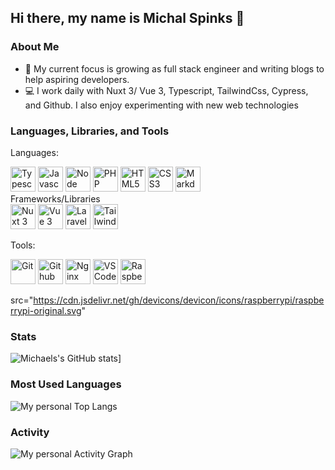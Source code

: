 
## Hi there, my name is Michal Spinks 👋

### About Me

+ 📝 My current focus is growing as full stack engineer and  writing blogs to help aspiring developers.
+ 💻 I work daily with Nuxt 3/ Vue 3, Typescript, TailwindCss, Cypress, and Github. I also enjoy experimenting with new web technologies


### Languages, Libraries,  and Tools

Languages:<br>
<div>
<img src="https://cdn.jsdelivr.net/gh/devicons/devicon/icons/typescript/typescript-original.svg" height="40" width="40" title="Typescript" alt="Typescript"/>
<img src="https://cdn.jsdelivr.net/gh/devicons/devicon/icons/javascript/javascript-original.svg" height="40" width="40" title="Javascript" alt="Javascript"/>
<img src="https://cdn.jsdelivr.net/gh/devicons/devicon/icons/nodejs/nodejs-original-wordmark.svg" height="40" width="40" title="Node" alt="Node"/>
<img src="https://cdn.jsdelivr.net/gh/devicons/devicon/icons/php/php-original.svg" height="40" width="40" title="PHP" alt="PHP"/>
<img src="https://cdn.jsdelivr.net/gh/devicons/devicon/icons/html5/html5-original.svg" height="40" width="40" title="HTML5" alt="HTML5"/>
<img src="https://cdn.jsdelivr.net/gh/devicons/devicon/icons/css3/css3-original.svg" height="40" width="40" title="CSS3" alt="CSS3"/>
<img src="https://cdn.jsdelivr.net/gh/devicons/devicon/icons/markdown/markdown-original.svg" height="40" width="40" title="Markdown" alt="Markdown"/>


</div>
Frameworks/Libraries<br>
<div>
<img src="https://cdn.jsdelivr.net/gh/devicons/devicon/icons/nuxtjs/nuxtjs-original.svg" height="40" width="40" title="Nuxt 3" alt="Nuxt 3"/>
<img src="https://cdn.jsdelivr.net/gh/devicons/devicon/icons/vuejs/vuejs-original.svg" height="40" width="40" title="Vue 3" alt="Vue 3"/>
<img src="https://cdn.jsdelivr.net/gh/devicons/devicon/icons/laravel/laravel-plain-wordmark.svg" height="40" width="40" title="Laravel" alt="Laravel"/>
<img src="https://cdn.jsdelivr.net/gh/devicons/devicon/icons/tailwindcss/tailwindcss-original-wordmark.svg" height="40" width="40" title="Tailwind" alt="Tailwind"/>
</div>

Tools:<br>
<div>
<img src="https://cdn.jsdelivr.net/gh/devicons/devicon/icons/git/git-original.svg"height="40" width="40" title="Nuxt 3" alt="Git"/>
<img src="https://cdn.jsdelivr.net/gh/devicons/devicon/icons/github/github-original.svg" height="40" width="40" title="Github" alt="Github"/>
<img src="https://cdn.jsdelivr.net/gh/devicons/devicon/icons/nginx/nginx-original.svg" height="40" width="40" title="Nginx" alt="Nginx"/>
<img src="https://cdn.jsdelivr.net/gh/devicons/devicon/icons/vscode/vscode-original.svg" height="40" width="40" title="VSCode" alt="VSCode"/>
<img 
src="https://cdn.jsdelivr.net/gh/devicons/devicon/icons/raspberrypi/raspberrypi-original.svg" height="40" width="40" title="Raspberri Pi" alt="Raspberry Pi"/>
</div>

src="https://cdn.jsdelivr.net/gh/devicons/devicon/icons/raspberrypi/raspberrypi-original.svg"

### Stats<br>


![Michaels's GitHub stats](https://github-readme-stats.vercel.app/api?username=mikespinks0401)]
### Most Used Languages<br>
![My personal Top Langs](https://github-readme-stats.vercel.app/api/top-langs/?username=Mikespinks0401&langs_count=8&count_private=true&layout=compact&theme=react&hide_border=true&bg_color=0D1117)
### Activity


![My personal Activity Graph](https://activity-graph.herokuapp.com/graph?username=Mikespinks0401&bg_color=0D1117&color=5BCDEC&line=5BCDEC&point=FFFFFF&hide_border=true)

<!--
**mikespinks0401/mikespinks0401** is a ✨ _special_ ✨ repository because its `README.md` (this file) appears on your GitHub profile.

Here are some ideas to get you started:

- 🔭 I’m currently working on ...
- 🌱 I’m currently learning ...
- 👯 I’m looking to collaborate on ...
- 🤔 I’m looking for help with ...
- 💬 Ask me about ...
- 📫 How to reach me: ...
- 😄 Pronouns: ...
- ⚡ Fun fact: ...
-->
